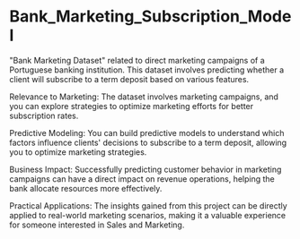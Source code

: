 # Bank_Marketing_Subscription_Model
"Bank Marketing Dataset" related to direct marketing campaigns of a Portuguese banking institution. This dataset involves predicting whether a client will subscribe to a term deposit based on various features.

Relevance to Marketing: The dataset involves marketing campaigns, and you can explore strategies to optimize marketing efforts for better subscription rates.

Predictive Modeling: You can build predictive models to understand which factors influence clients' decisions to subscribe to a term deposit, allowing you to optimize marketing strategies.

Business Impact: Successfully predicting customer behavior in marketing campaigns can have a direct impact on revenue operations, helping the bank allocate resources more effectively.

Practical Applications: The insights gained from this project can be directly applied to real-world marketing scenarios, making it a valuable experience for someone interested in Sales and Marketing.
